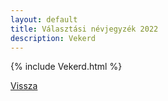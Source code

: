 ```yaml
---
layout: default
title: Választási névjegyzék 2022
description: Vekerd
---
```


{% include Vekerd.html %}

[Vissza](./)